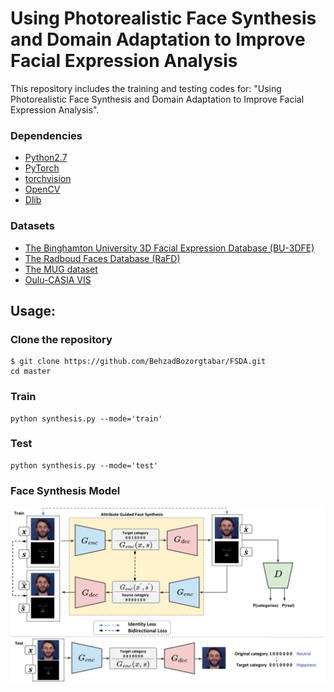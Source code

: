 # Using Photorealistic Face Synthesis and Domain Adaptation to Improve Facial Expression Analysis
This repository includes the training and testing codes for: "Using Photorealistic Face Synthesis and Domain Adaptation to Improve Facial Expression Analysis".

### Dependencies
- [Python2.7](https://www.anaconda.com/download/#linux)
- [PyTorch](http://pytorch.org/)
- [torchvision](http://pytorch.org/docs/master/torchvision)
- [OpenCV](https://opencv.org/)
- [Dlib](http://dlib.net/)

### Datasets
- [The Binghamton University 3D Facial Expression Database (BU-3DFE)](http://www.cs.binghamton.edu/~lijun/Research/3DFE/3DFE_Analysis.html)
- [The Radboud Faces Database (RaFD)](http://www.socsci.ru.nl:8180/RaFD2/RaFD?p=main)
- [The MUG dataset](https://mug.ee.auth.gr/fed/)
- [Oulu-CASIA VIS](http://www.cse.oulu.fi/CMV/Downloads/Oulu-CASIA)

## Usage:

### Clone the repository
```
$ git clone https://github.com/BehzadBozorgtabar/FSDA.git
cd master
```
### Train
```
python synthesis.py --mode='train'
```
### Test
```
python synthesis.py --mode='test'
```
### Face Synthesis Model

![](https://github.com/BehzadBozorgtabar/FSDA/blob/master/main.png)






